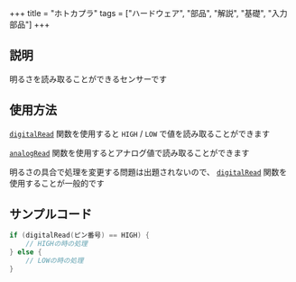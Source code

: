 +++
title = "ホトカプラ"
tags = ["ハードウェア", "部品", "解説", "基礎", "入力部品"]
+++

## 説明

明るさを読み取ることができるセンサーです

## 使用方法

[`digitalRead`](/software/embedded-functions/digitalread) 関数を使用すると `HIGH` / `LOW` で値を読み取ることができます

[`analogRead`](/software/embedded-functions/analogread) 関数を使用するとアナログ値で読み取ることができます

明るさの具合で処理を変更する問題は出題されないので、 [`digitalRead`](/software/embedded-functions/digitalread) 関数を使用することが一般的です

## サンプルコード

```c++
if (digitalRead(ピン番号) == HIGH) {
    // HIGHの時の処理
} else {
    // LOWの時の処理
}
```
